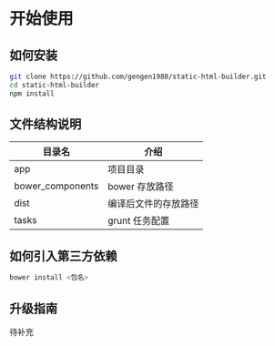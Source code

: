 开始使用
========

如何安装
--------

```bash
git clone https://github.com/gengen1988/static-html-builder.git
cd static-html-builder
npm install
```

文件结构说明
--------

目录名           | 介绍
---------------- | --------------
app              | 项目目录
bower_components | bower 存放路径
dist             | 编译后文件的存放路径
tasks            | grunt 任务配置


如何引入第三方依赖
-----

```bash
bower install <包名>
```

升级指南
-------

待补充
